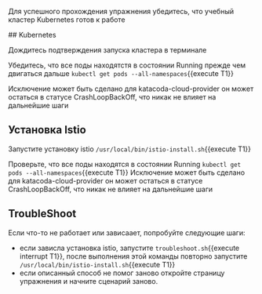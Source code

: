 Для успешного прохождения упражнения убедитесь, что учебный кластер Kubernetes готов к работе

## Kubernetes

Дождитесь подтверждения запуска кластера в терминале

Убедитесь, что все поды находятстя в состоянии Running прежде чем двигаться дальше `kubectl get pods --all-namespaces`{{execute T1}} 

Исключение может быть сделано для katacoda-cloud-provider он может остаться в статусе CrashLoopBackOff, что никак не влияет на дальнейшие шаги

## Установка Istio

Запустите установку istio `/usr/local/bin/istio-install.sh`{{execute T1}}

Проверьте, что все поды находятся в состоянии Running `kubectl get pods --all-namespaces`{{execute T1}}
Исключение может быть сделано для katacoda-cloud-provider он может остаться в статусе CrashLoopBackOff, что никак не влияет на дальнейшие шаги

## TroubleShoot

Если что-то не работает или зависаает, попробуйте следующие шаги: 

* если зависла установка istio, запустите `troubleshoot.sh`{{execute interrupt T1}}, после выполнения этой команды повторно запустите `/usr/local/bin/istio-install.sh`{{execute T1}}
* если описанный способ не помог заново откройте страницу упражнения и начните сценарий заново.
